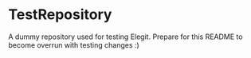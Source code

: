 # TestRepository
A dummy repository used for testing Elegit. Prepare for this README to become overrun with testing changes :)
